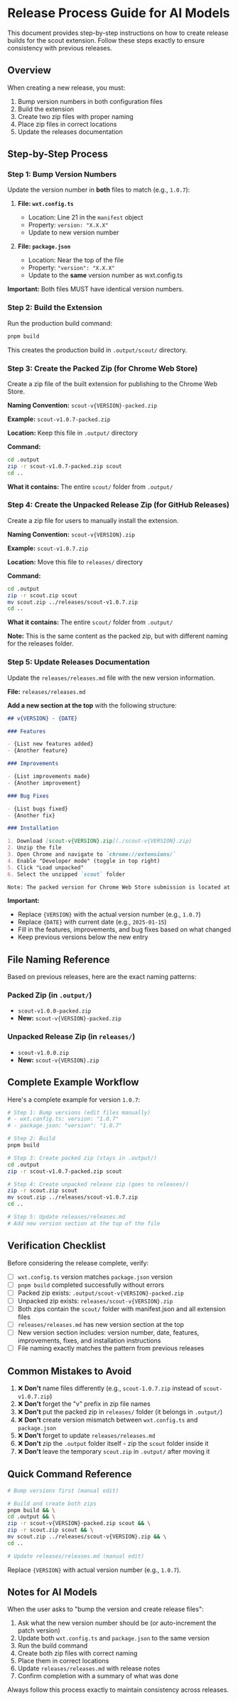 # Release Process Guide for AI Models

This document provides step-by-step instructions on how to create release builds for the scout extension. Follow these steps exactly to ensure consistency with previous releases.

## Overview

When creating a new release, you must:

1. Bump version numbers in both configuration files
2. Build the extension
3. Create two zip files with proper naming
4. Place zip files in correct locations
5. Update the releases documentation

## Step-by-Step Process

### Step 1: Bump Version Numbers

Update the version number in **both** files to match (e.g., `1.0.7`):

1. **File: `wxt.config.ts`**

   - Location: Line 21 in the `manifest` object
   - Property: `version: "X.X.X"`
   - Update to new version number

2. **File: `package.json`**
   - Location: Near the top of the file
   - Property: `"version": "X.X.X"`
   - Update to the **same** version number as wxt.config.ts

**Important:** Both files MUST have identical version numbers.

### Step 2: Build the Extension

Run the production build command:

```bash
pnpm build
```

This creates the production build in `.output/scout/` directory.

### Step 3: Create the Packed Zip (for Chrome Web Store)

Create a zip file of the built extension for publishing to the Chrome Web Store.

**Naming Convention:** `scout-v{VERSION}-packed.zip`

**Example:** `scout-v1.0.7-packed.zip`

**Location:** Keep this file in `.output/` directory

**Command:**

```bash
cd .output
zip -r scout-v1.0.7-packed.zip scout
cd ..
```

**What it contains:** The entire `scout/` folder from `.output/`

### Step 4: Create the Unpacked Release Zip (for GitHub Releases)

Create a zip file for users to manually install the extension.

**Naming Convention:** `scout-v{VERSION}.zip`

**Example:** `scout-v1.0.7.zip`

**Location:** Move this file to `releases/` directory

**Command:**

```bash
cd .output
zip -r scout.zip scout
mv scout.zip ../releases/scout-v1.0.7.zip
cd ..
```

**What it contains:** The entire `scout/` folder from `.output/`

**Note:** This is the same content as the packed zip, but with different naming for the releases folder.

### Step 5: Update Releases Documentation

Update the `releases/releases.md` file with the new version information.

**File:** `releases/releases.md`

**Add a new section at the top** with the following structure:

```markdown
## v{VERSION} - {DATE}

### Features

- {List new features added}
- {Another feature}

### Improvements

- {List improvements made}
- {Another improvement}

### Bug Fixes

- {List bugs fixed}
- {Another fix}

### Installation

1. Download [scout-v{VERSION}.zip](./scout-v{VERSION}.zip)
2. Unzip the file
3. Open Chrome and navigate to `chrome://extensions/`
4. Enable "Developer mode" (toggle in top right)
5. Click "Load unpacked"
6. Select the unzipped `scout` folder

Note: The packed version for Chrome Web Store submission is located at `.output/scout-v{VERSION}-packed.zip`
```

**Important:**

- Replace `{VERSION}` with the actual version number (e.g., `1.0.7`)
- Replace `{DATE}` with current date (e.g., `2025-01-15`)
- Fill in the features, improvements, and bug fixes based on what changed
- Keep previous versions below the new entry

## File Naming Reference

Based on previous releases, here are the exact naming patterns:

### Packed Zip (in `.output/`)

- `scout-v1.0.0-packed.zip`
- **New:** `scout-v{VERSION}-packed.zip`

### Unpacked Release Zip (in `releases/`)

- `scout-v1.0.0.zip`
- **New:** `scout-v{VERSION}.zip`

## Complete Example Workflow

Here's a complete example for version `1.0.7`:

```bash
# Step 1: Bump versions (edit files manually)
# - wxt.config.ts: version: "1.0.7"
# - package.json: "version": "1.0.7"

# Step 2: Build
pnpm build

# Step 3: Create packed zip (stays in .output/)
cd .output
zip -r scout-v1.0.7-packed.zip scout

# Step 4: Create unpacked release zip (goes to releases/)
zip -r scout.zip scout
mv scout.zip ../releases/scout-v1.0.7.zip
cd ..

# Step 5: Update releases/releases.md
# Add new version section at the top of the file
```

## Verification Checklist

Before considering the release complete, verify:

- [ ] `wxt.config.ts` version matches `package.json` version
- [ ] `pnpm build` completed successfully without errors
- [ ] Packed zip exists: `.output/scout-v{VERSION}-packed.zip`
- [ ] Unpacked zip exists: `releases/scout-v{VERSION}.zip`
- [ ] Both zips contain the `scout/` folder with manifest.json and all extension files
- [ ] `releases/releases.md` has new version section at the top
- [ ] New version section includes: version number, date, features, improvements, fixes, and installation instructions
- [ ] File naming exactly matches the pattern from previous releases

## Common Mistakes to Avoid

1. ❌ **Don't** name files differently (e.g., `scout-1.0.7.zip` instead of `scout-v1.0.7.zip`)
2. ❌ **Don't** forget the "v" prefix in zip file names
3. ❌ **Don't** put the packed zip in `releases/` folder (it belongs in `.output/`)
4. ❌ **Don't** create version mismatch between `wxt.config.ts` and `package.json`
5. ❌ **Don't** forget to update `releases/releases.md`
6. ❌ **Don't** zip the `.output` folder itself - zip the `scout` folder inside it
7. ❌ **Don't** leave the temporary `scout.zip` in `.output/` after moving it

## Quick Command Reference

```bash
# Bump versions first (manual edit)

# Build and create both zips
pnpm build && \
cd .output && \
zip -r scout-v{VERSION}-packed.zip scout && \
zip -r scout.zip scout && \
mv scout.zip ../releases/scout-v{VERSION}.zip && \
cd ..

# Update releases/releases.md (manual edit)
```

Replace `{VERSION}` with actual version number (e.g., `1.0.7`).

## Notes for AI Models

When the user asks to "bump the version and create release files":

1. Ask what the new version number should be (or auto-increment the patch version)
2. Update both `wxt.config.ts` and `package.json` to the same version
3. Run the build command
4. Create both zip files with correct naming
5. Place them in correct locations
6. Update `releases/releases.md` with release notes
7. Confirm completion with a summary of what was done

Always follow this process exactly to maintain consistency across releases.
